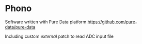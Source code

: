 # Phono

Software written with Pure Data platform
https://github.com/pure-data/pure-data

Including custom *external* patch to read ADC input file
